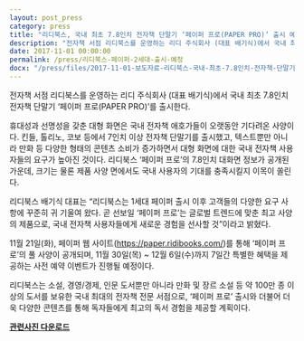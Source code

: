```yaml
---
layout: post_press
category: press
title: "리디북스, 국내 최초 7.8인치 전자책 단말기 ‘페이퍼 프로(PAPER PRO)’ 출시 예정! 11월 30일 사전예약 개시"
description: "전자책 서점 리디북스를 운영하는 리디 주식회사 (대표 배기식)에서 국내 최초 7.8인치 전자책 단말기 ‘페이퍼 프로(PAPER PRO)’를 출시한다."
date: 2017-11-01 00:00:00
permalink: /press/리디북스-페이퍼-2세대-출시-예정
docx: "/press/files/2017-11-01-보도자료-리디북스-국내-최초-7.8인치-전자책-단말기-PAPER-PRO-출시예정-11월-30일예약.docx"
---
```


전자책 서점 리디북스를 운영하는 리디 주식회사 (대표 배기식)에서 국내 최초 7.8인치 전자책 단말기 ‘페이퍼 프로(PAPER PRO)’를 출시한다.

휴대성과 선명성을 갖춘 대형 화면은 국내 전자책 애호가들이 오랫동안 기다려온 사양이다. 킨들, 톨리노, 코보 등에서 7인치 이상 전자책 단말기를 출시했고, 텍스트뿐만 아니라 만화 등 다양한 형태의 콘텐츠 소비가 증가하면서 대형 화면에 대한 국내 전자책 사용자들의 요구가 높아진 것이다. 리디북스 ‘페이퍼 프로’의 7.8인치 대화면 정보가 공개된 가운데, 크기는 물론 제품 사양 면에서도 국내 사용자의 기대를 충족시킬지 이목이 쏠린다.

리디북스 배기식 대표는 “리디북스는 1세대 페이퍼 출시 이후 고객들의 다양한 요구 사항에 꾸준히 귀 기울여 왔다. 곧 선보일 ‘페이퍼 프로’는 글로벌 트렌드에 맞춘 최고 사양의 제품으로, 국내 전자책 사용자들에게 새로운 경험을 선사할 것”이라고 밝혔다.

11월 21일(화), 페이퍼 웹 사이트(https://paper.ridibooks.com/)를 통해 ‘페이퍼 프로’의 풀 사양이 공개되며, 11월 30일(목) ~ 12월 6일(수)까지 7일간 특별한 혜택을 제공하는 사전 예약 이벤트가 진행될 예정이다.

리디북스는 소설, 경영/경제, 인문 도서뿐만 아니라 만화 및 장르 소설 등 약 100만 종 이상의 도서를 보유한 국내 최대의 전자책 전문 서점으로, ‘페이퍼 프로’ 출시와 더불어 더욱 다양한 콘텐츠를 통해 독자들에게 최고의 독서 경험을 제공할 계획이다.

[**관련사진 다운로드**](/press/img/2017-11-01-images.zip)